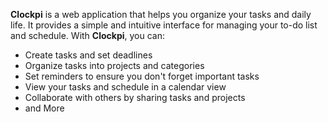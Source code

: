 **Clockpi** is a web application that helps you organize your tasks and daily life. It provides a simple and intuitive interface for managing your to-do list and schedule. With **Clockpi**, you can:

- Create tasks and set deadlines
- Organize tasks into projects and categories
- Set reminders to ensure you don't forget important tasks
- View your tasks and schedule in a calendar view
- Collaborate with others by sharing tasks and projects
- and More
